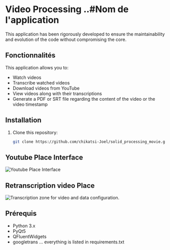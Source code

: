 # Video Processing ..#Nom de l'application

This application has been rigorously developed to ensure the maintainability and evolution of the code without compromising the core.


## Fonctionnalités

This application allows you to:

- Watch videos
- Transcribe watched videos
- Download videos from YouTube
- View videos along with their transcriptions
- Generate a PDF or SRT file regarding the content of the video or the video timestamp

## Installation

1. Clone this repository:
   ```bash
   git clone https://github.com/chikatsi-Joel/solid_processing_movie.git


## Youtube Place Interface
![Youtube Place Interface](ui/Images/cap1.png)
## Retranscription video Place
![Transcription zone for video and data configuration.](ui/Images/cap2.png)
## Prérequis
- Python 3.x
- PyQt5
- QFluentWidgets
- googletrans
...
everything is listed in
requirements.txt

